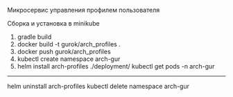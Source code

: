 Микросервис управления профилем пользователя

Сборка и установка в minikube
1) gradle build
2) docker build -t gurok/arch_profiles .
3) docker push gurok/arch_profiles
4) kubectl create namespace arch-gur
5) helm install arch-profiles ./deployment/
   kubectl get pods -n arch-gur
   
---
helm uninstall arch-profiles
kubectl delete namespace arch-gur